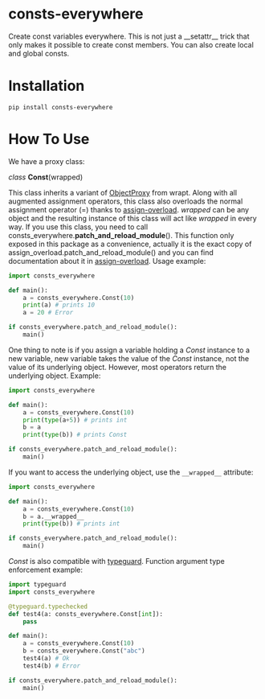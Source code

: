 # consts-everywhere
Create const variables everywhere. This is not just a \_\_setattr__ trick that only makes it possible to create const members.
You can also create local and global consts.

# Installation
```pip install consts-everywhere```

# How To Use
We have a proxy class:

_class_ **Const**(wrapped)

This class inherits a variant of [ObjectProxy](https://wrapt.readthedocs.io/en/master/wrappers.html#object-proxy) from wrapt.
Along with all augmented assignment operators, this class also overloads the normal assignment operator (=) thanks to [assign-overload](https://github.com/pyhacks/assign-overload).
_wrapped_ can be any object and the resulting instance of this class will act like _wrapped_ in every way.
If you use this class, you need to call consts_everywhere.**patch_and_reload_module**(). 
This function only exposed in this package as a convenience, actually it is the exact copy of assign_overload.patch_and_reload_module() and you can find documentation about it in [assign-overload](https://github.com/pyhacks/assign-overload).
Usage example:
```python
import consts_everywhere

def main():
    a = consts_everywhere.Const(10)
    print(a) # prints 10
    a = 20 # Error

if consts_everywhere.patch_and_reload_module():
    main()
```
One thing to note is if you assign a variable holding a _Const_ instance to a new variable, new variable takes the value of the _Const_ instance, not the value of its underlying object.
However, most operators return the underlying object. Example:
```python
import consts_everywhere

def main():
    a = consts_everywhere.Const(10)
    print(type(a+5)) # prints int
    b = a
    print(type(b)) # prints Const

if consts_everywhere.patch_and_reload_module():
    main()
```
If you want to access the underlying object, use the ```__wrapped__``` attribute:
```python
import consts_everywhere

def main():
    a = consts_everywhere.Const(10)
    b = a.__wrapped__
    print(type(b)) # prints int

if consts_everywhere.patch_and_reload_module():
    main()
```

_Const_ is also compatible with [typeguard](https://typeguard.readthedocs.io/en/latest/). Function argument type enforcement example:
```python
import typeguard
import consts_everywhere

@typeguard.typechecked
def test4(a: consts_everywhere.Const[int]):
    pass

def main():
    a = consts_everywhere.Const(10)
    b = consts_everywhere.Const("abc")
    test4(a) # Ok
    test4(b) # Error

if consts_everywhere.patch_and_reload_module():
    main()
```
